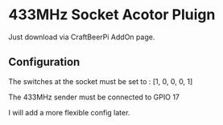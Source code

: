 # 433MHz Socket Acotor Pluign

Just download via CraftBeerPi AddOn page.

## Configuration

The switches at the socket must be set to : [1, 0, 0, 0, 1]

The 433MHz sender must be connected to GPIO 17


I will add a more flexible config later. 
